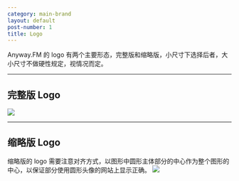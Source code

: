 ```yaml
---
category: main-brand
layout: default
post-number: 1
title: Logo
---
```

Anyway.FM 的 logo 有两个主要形态，完整版和缩略版，小尺寸下选择后者，大小尺寸不做硬性规定，视情况而定。

---

## 完整版 Logo
![](https://anw.red/anyway.fm/logo.svg)

---

## 缩略版 Logo
缩略版的 logo 需要注意对齐方式，以图形中圆形主体部分的中心作为整个图形的中心，以保证部分使用圆形头像的网站上显示正确。
![](https://anw.red/anyway.fm/logo.svg)
